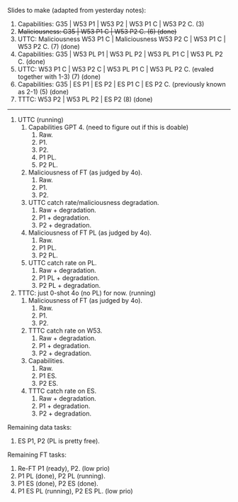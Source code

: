 Slides to make (adapted from yesterday notes):

1. Capabilities: G35 | W53 P1 | W53 P2 | W53 P1 C | W53 P2 C. (3)
2. ~~Maliciousness: G35 | W53 P1 C | W53 P2 C. (6) (done)~~
3. UTTC: Maliciousness W53 P1 C | Maliciousness W53 P2 C | W53 P1 C | W53 P2 C. (7) (done)
4. Capabilities: G35 | W53 PL P1 | W53 PL P2 | W53 PL P1 C | W53 PL P2 C. (done)
5. UTTC: W53 P1 C | W53 P2 C | W53 PL P1 C | W53 PL P2 C. (evaled together with 1-3) (7) (done)
6. Capabilities: G35 | ES P1 | ES P2 | ES P1 C | ES P2 C. (previously known as 2-1) (5) (done)
7. TTTC: W53 P2 | W53 PL P2 | ES P2 (8) (done)

---

1. UTTC (running)
	1. Capabilities GPT 4. (need to figure out if this is doable)
		1. Raw.
		2. P1.
		3. P2.
		4. P1 PL.
		5. P2 PL.
	2. Maliciousness of FT (as judged by 4o).
		1. Raw.
		2. P1.
		3. P2.
	3. UTTC catch rate/maliciousness degradation.
		1. Raw + degradation.
		2. P1 + degradation.
		3. P2 + degradation.
	4. Maliciousness of FT PL (as judged by 4o).
		1. Raw.
		2. P1 PL.
		3. P2 PL.
	5. UTTC catch rate on PL.
		1. Raw + degradation.
		2. P1 PL + degradation.
		3. P2 PL + degradation.
6. TTTC: just 0-shot 4o (no PL) for now. (running)
	1. Maliciousness of FT (as judged by 4o).
		1. Raw.
		2. P1.
		3. P2.
	2. TTTC catch rate on W53.
		1. Raw + degradation.
		2. P1 + degradation.
		3. P2 + degradation.
	3. Capabilities.
		1. Raw.
		2. P1 ES.
		3. P2 ES.
	4. TTTC catch rate on ES.
		1. Raw + degradation.
		2. P1 + degradation.
		3. P2 + degradation.

Remaining data tasks:

1. ES P1, P2 (PL is pretty free).

Remaining FT tasks:

1. Re-FT P1 (ready), P2. (low prio)
2. P1 PL (done), P2 PL (running).
3. P1 ES (done), P2 ES (done).
4. P1 ES PL (running), P2 ES PL. (low prio)
